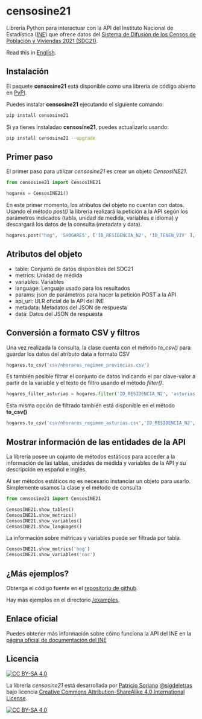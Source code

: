 # censosine21

Librería Python para interactuar con la API del Instituto Nacional de Estadística ([INE](https://www.ine.es/)) que ofrece datos del [Sistema de Difusión de los Censos de Población y Viviendas 2021 (SDC21)](https://www.ine.es/dyngs/INEbase/es/operacion.htm?c=Estadistica_C&cid=1254736176992&menu=ultiDatos&idp=1254735572981#:~:text=%C3%9Altima%20Nota%20de%20prensa&text=En%20Espa%C3%B1a%20hab%C3%ADa%2018.539.223,2.514.511%20de%20uso%20espor%C3%A1dico.).

Read this in [English](https://github.com/sigdeletras/censosine21/blob/master/README.md).

## Instalación

El paquete **censosine21** está disponible como una librería de código abierto en [PyPI](https://pypi.org/project/censosine21/).

Puedes instalar **censosine21** ejecutando el siguiente comando:
```bash
pip install censosine21
```

Si ya tienes instaladao **censosine21**, puedes actualizarlo usando:
```bash
pip install censosine21 --upgrade
```

## Primer paso

El primer paso para utilizar *censosine21* es crear un objeto *CensosINE21*.
```python
from censosine21 import CensosINE21

hogares = CensosINE21()
```
En este primer momento, los atributos del objeto no cuentan con datos. Usando el método *post()* la librería realizará la petición a la API según los parámetros indicados (tabla, unidad de medida, variables e idioma) y descargará los datos de la consulta (metadata y data).

```python
hogares.post("hog", 'SHOGARES', ['ID_RESIDENCIA_N2', 'ID_TENEN_VIV' ], "ES")
```

## Atributos del objeto

- table: Conjunto de datos disponibles del SDC21
- metrics: Unidad de médida
- variables: Variables 
- language: Lenguaje usado para los resultados
- params: json de parámetros para hacer la petición POST a la API
- api_url: ULR oficial de la API del INE
- metadata: Metadatos del JSON de respuesta
- data: Datos del JSON de respuesta
 
## Conversión a formato CSV y filtros

Una vez realizada la consulta, la clase cuenta con el método *to_csv()* para guardar los datos del atributo data a formato CSV

```python
hogares.to_csv('csv/nhorares_regimen_provincias.csv')
```

Es también posible filtrar el conjunto de datos indicando el par clave-valor a partir de la variable y el texto de filtro usando el método *filter()*.

```python
hogares_filter_asturias = hogares.filter('ID_RESIDENCIA_N2', 'asturias')
```

Esta misma opción de filtrado también está disponible en el método **to_csv()**

```python
hogares.to_csv('csv/nhorares_regimen_asturias.csv','ID_RESIDENCIA_N2', '33 Asturias')
```

## Mostrar información de las entidades de la API

La librería posee un cojunto de métodos estáticos para acceder a la información de las tablas, unidades de médida y variables de la API y su descripción en español e inglés.

Al ser métodos estáticos no es necesario instanciar un objeto para usarlo. Simplemente usamos la clase y el método de consulta

```python
from censosine21 import CensosINE21

CensosINE21.show_tables()
CensosINE21.show_metrics()
CensosINE21.show_variables()
CensosINE21.show_languages()
```

La información sobre métricas y variables puede ser filtrada por tabla.

```python
CensosINE21.show_metrics('hog')
CensosINE21.show_variables('nuc')
```
## ¿Más ejemplos?

Obtenga el código fuente en el [repositorio de github](https://github.com/sigdeletras/censosine21).

Hay más ejemplos en el directorio [/examples](https://github.com/sigdeletras/censosine21/tree/master/examples).

## Enlace oficial

Puedes obtener más información sobre cómo funciona la API del INE en la [página oficial de documentación del INE](https://www.ine.es/dyngs/DataLab/es/manual.html?cid=1259945952385)

## Licencia

[![CC BY-SA 4.0][cc-by-sa-shield]][cc-by-sa]

La librería *censosine21* está desarrollada por [Patricio Soriano](https://www.linkedin.com/in/patriciosorianocastro/) [@sigdeletras](https://twitter.com/sigdeletras) bajo licencia
[Creative Commons Attribution-ShareAlike 4.0 International License][cc-by-sa].

[![CC BY-SA 4.0][cc-by-sa-image]][cc-by-sa]

[cc-by-sa]: http://creativecommons.org/licenses/by-sa/4.0/
[cc-by-sa-image]: https://licensebuttons.net/l/by-sa/4.0/88x31.png
[cc-by-sa-shield]: https://img.shields.io/badge/License-CC%20BY--SA%204.0-lightgrey.svg
